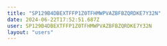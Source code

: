 ```yaml
---
title: "SP129B4DBEXTFFP1Z0TFHMWPVAZBFBZQRDKE7Y32N"
date: 2024-06-22T17:52:51.687Z
user: SP129B4DBEXTFFP1Z0TFHMWPVAZBFBZQRDKE7Y32N
layout: "users"
---
```

    